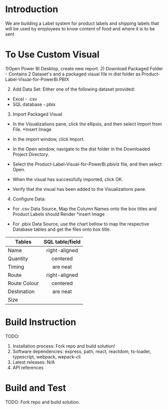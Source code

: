 # Introduction
We are building a Label system for product labels and shipping labels that will be used by employees to know content of food and where it is to be sent 

# To Use Custom Visual
1)Open Power BI Desktop, create new report.
2) Download Packaged Folder - Contains 2 Dataset's and a packaged visual file in dist folder as Product-Label-Visual-for-PowerBi.PBIX

2) Add Data Set: 
Either one of the following dataset provided:
* Excel - .csv
* SQL database -.pbix



3) Import Packaged Visual 

* In the Visualizations pane, click the ellipsis, and then select Import from File.
*Insert Image

* In the import window, click Import. 

* In the Open window, navigate to the dist folder in the Downloaded Project Directory.

* Select the Product-Label-Visual-for-PowerBi.pbiviz file, and then select Open.

* When the visual has successfully imported, click OK.

* Verify that the visual has been added to the Visualizations pane.

4) Configure Data: 
- For .csv Data Source, Map the Column Names onto the box titles and Product Labels should Render
*insert Image

- For .pbix Data Source, use the chart bellow to map the respective Database tables and get the files onto box title. 

| Tables        | SQL table/field |
| ------------- |:-------------:  | 
| Name          | right-aligned   |
| Quantity      | centered        |  
| Timing        | are neat        |   
| Route         | right-aligned   |
| Route Colour  | centered        |  
| Destination   | are neat        |   
| Size          |                 |

# Build Instruction
TODO:
1.	Installation process: Fork repo and build solution!
2.	Software dependencies: express, path, react, reactdom, ts-loader, typescript, webpack, wepack-cli
3.	Latest releases: N/A
4.	API references

# Build and Test
TODO: Fork repo and build solution.



